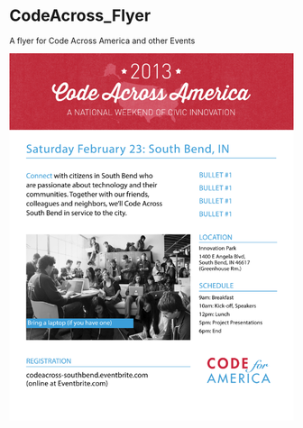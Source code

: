 CodeAcross_Flyer
================

A flyer for Code Across America and other Events

![alt text](https://github.com/rduecyg/CodeAcross_Flyer/blob/master/CodeAcross_flyer.jpg  "Code Across Flyer")
